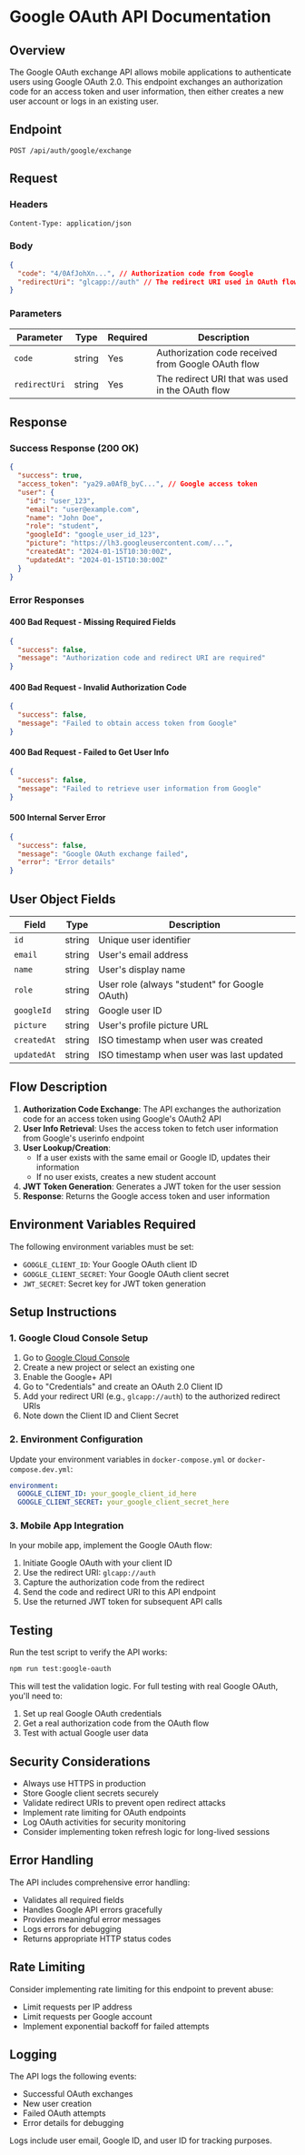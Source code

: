 # Google OAuth API Documentation

## Overview

The Google OAuth exchange API allows mobile applications to authenticate users using Google OAuth 2.0. This endpoint exchanges an authorization code for an access token and user information, then either creates a new user account or logs in an existing user.

## Endpoint

```
POST /api/auth/google/exchange
```

## Request

### Headers
```
Content-Type: application/json
```

### Body
```json
{
  "code": "4/0AfJohXn...", // Authorization code from Google
  "redirectUri": "glcapp://auth" // The redirect URI used in OAuth flow
}
```

### Parameters

| Parameter | Type | Required | Description |
|-----------|------|----------|-------------|
| `code` | string | Yes | Authorization code received from Google OAuth flow |
| `redirectUri` | string | Yes | The redirect URI that was used in the OAuth flow |

## Response

### Success Response (200 OK)

```json
{
  "success": true,
  "access_token": "ya29.a0AfB_byC...", // Google access token
  "user": {
    "id": "user_123",
    "email": "user@example.com",
    "name": "John Doe",
    "role": "student",
    "googleId": "google_user_id_123",
    "picture": "https://lh3.googleusercontent.com/...",
    "createdAt": "2024-01-15T10:30:00Z",
    "updatedAt": "2024-01-15T10:30:00Z"
  }
}
```

### Error Responses

#### 400 Bad Request - Missing Required Fields
```json
{
  "success": false,
  "message": "Authorization code and redirect URI are required"
}
```

#### 400 Bad Request - Invalid Authorization Code
```json
{
  "success": false,
  "message": "Failed to obtain access token from Google"
}
```

#### 400 Bad Request - Failed to Get User Info
```json
{
  "success": false,
  "message": "Failed to retrieve user information from Google"
}
```

#### 500 Internal Server Error
```json
{
  "success": false,
  "message": "Google OAuth exchange failed",
  "error": "Error details"
}
```

## User Object Fields

| Field | Type | Description |
|-------|------|-------------|
| `id` | string | Unique user identifier |
| `email` | string | User's email address |
| `name` | string | User's display name |
| `role` | string | User role (always "student" for Google OAuth) |
| `googleId` | string | Google user ID |
| `picture` | string | User's profile picture URL |
| `createdAt` | string | ISO timestamp when user was created |
| `updatedAt` | string | ISO timestamp when user was last updated |

## Flow Description

1. **Authorization Code Exchange**: The API exchanges the authorization code for an access token using Google's OAuth2 API
2. **User Info Retrieval**: Uses the access token to fetch user information from Google's userinfo endpoint
3. **User Lookup/Creation**: 
   - If a user exists with the same email or Google ID, updates their information
   - If no user exists, creates a new student account
4. **JWT Token Generation**: Generates a JWT token for the user session
5. **Response**: Returns the Google access token and user information

## Environment Variables Required

The following environment variables must be set:

- `GOOGLE_CLIENT_ID`: Your Google OAuth client ID
- `GOOGLE_CLIENT_SECRET`: Your Google OAuth client secret
- `JWT_SECRET`: Secret key for JWT token generation

## Setup Instructions

### 1. Google Cloud Console Setup

1. Go to [Google Cloud Console](https://console.cloud.google.com/)
2. Create a new project or select an existing one
3. Enable the Google+ API
4. Go to "Credentials" and create an OAuth 2.0 Client ID
5. Add your redirect URI (e.g., `glcapp://auth`) to the authorized redirect URIs
6. Note down the Client ID and Client Secret

### 2. Environment Configuration

Update your environment variables in `docker-compose.yml` or `docker-compose.dev.yml`:

```yaml
environment:
  GOOGLE_CLIENT_ID: your_google_client_id_here
  GOOGLE_CLIENT_SECRET: your_google_client_secret_here
```

### 3. Mobile App Integration

In your mobile app, implement the Google OAuth flow:

1. Initiate Google OAuth with your client ID
2. Use the redirect URI: `glcapp://auth`
3. Capture the authorization code from the redirect
4. Send the code and redirect URI to this API endpoint
5. Use the returned JWT token for subsequent API calls

## Testing

Run the test script to verify the API works:

```bash
npm run test:google-oauth
```

This will test the validation logic. For full testing with real Google OAuth, you'll need to:

1. Set up real Google OAuth credentials
2. Get a real authorization code from the OAuth flow
3. Test with actual Google user data

## Security Considerations

- Always use HTTPS in production
- Store Google client secrets securely
- Validate redirect URIs to prevent open redirect attacks
- Implement rate limiting for OAuth endpoints
- Log OAuth activities for security monitoring
- Consider implementing token refresh logic for long-lived sessions

## Error Handling

The API includes comprehensive error handling:

- Validates all required fields
- Handles Google API errors gracefully
- Provides meaningful error messages
- Logs errors for debugging
- Returns appropriate HTTP status codes

## Rate Limiting

Consider implementing rate limiting for this endpoint to prevent abuse:

- Limit requests per IP address
- Limit requests per Google account
- Implement exponential backoff for failed attempts

## Logging

The API logs the following events:

- Successful OAuth exchanges
- New user creation
- Failed OAuth attempts
- Error details for debugging

Logs include user email, Google ID, and user ID for tracking purposes. 